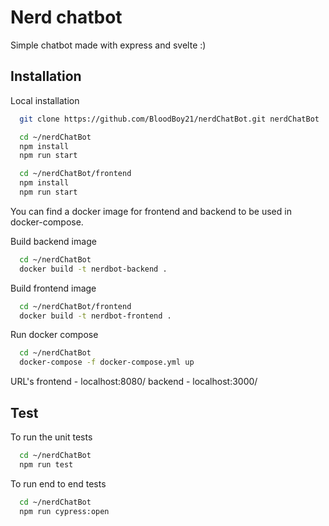 
# Nerd chatbot
Simple chatbot made with express and svelte :)



## Installation
Local installation

```bash
  git clone https://github.com/BloodBoy21/nerdChatBot.git nerdChatBot
```

```bash
  cd ~/nerdChatBot
  npm install 
  npm run start
```
```bash
  cd ~/nerdChatBot/frontend
  npm install
  npm run start
```


You can find a docker image for frontend and backend to be used in docker-compose.

Build backend image
```bash
  cd ~/nerdChatBot
  docker build -t nerdbot-backend .
```
Build frontend image
```bash
  cd ~/nerdChatBot/frontend
  docker build -t nerdbot-frontend .
```
Run docker compose
```bash
  cd ~/nerdChatBot
  docker-compose -f docker-compose.yml up
```
URL's
frontend - localhost:8080/
backend - localhost:3000/

## Test
To run the unit tests 

```bash
  cd ~/nerdChatBot
  npm run test
```

To run end to end tests

```bash
  cd ~/nerdChatBot
  npm run cypress:open
```